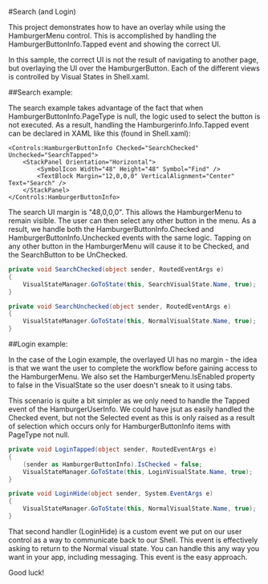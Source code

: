﻿#Search (and Login)

This project demonstrates how to have an overlay while using the HamburgerMenu control. This is accomplished by handling the HamburgerButtonInfo.Tapped event and showing the correct UI.

In this sample, the correct UI is not the result of navigating to another page, but overlaying the UI over the HamburgerButton. Each of the different views is controlled by Visual States in Shell.xaml. 

##Search example:

The search example takes advantage of the fact that when HamburgerButtonInfo.PageType is null, the logic used to select the button is not executed. As a result, handling the Hamburgerinfo.Info.Tapped event can be declared in XAML like this (found in Shell.xaml):

````XAML
<Controls:HamburgerButtonInfo Checked="SearchChecked" Unchecked="SearchTapped">
    <StackPanel Orientation="Horizontal">
        <SymbolIcon Width="48" Height="48" Symbol="Find" />
        <TextBlock Margin="12,0,0,0" VerticalAlignment="Center" Text="Search" />
    </StackPanel>
</Controls:HamburgerButtonInfo>
````

The search UI margin is "48,0,0,0". This allows the HamburgerMenu to remain visible. The user can then select any other button in the menu. As a result, we handle both the HamburgerButtonInfo.Checked and HamburgerButtonInfo.Unchecked events with the same logic. Tapping on any other button in the HamburgerMenu will cause it to be Checked, and the SearchButton to be UnChecked. 

````csharp
private void SearchChecked(object sender, RoutedEventArgs e)
{
    VisualStateManager.GoToState(this, SearchVisualState.Name, true);
}

private void SearchUnchecked(object sender, RoutedEventArgs e)
{
    VisualStateManager.GoToState(this, NormalVisualState.Name, true);
}
````

##Login example:

In the case of the Login example, the overlayed UI has no margin - the idea is that we want the user to complete the workflow before gaining access to the HamburgerMenu. We also set the HamburgerMenu.IsEnabled property to false in the VisualState so the user doesn't sneak to it using tabs.

This scenario is quite a bit simpler as we only need to handle the Tapped event of the HamburgerUserInfo. We could have jsut as easily handled the Checked event, but not the Selected event as this is only raised as a result of selection which occurs only for HamburgerButtonInfo items with PageType not null.

````csharp
private void LoginTapped(object sender, RoutedEventArgs e)
{
    (sender as HamburgerButtonInfo).IsChecked = false;
    VisualStateManager.GoToState(this, LoginVisualState.Name, true);
}

private void LoginHide(object sender, System.EventArgs e)
{
    VisualStateManager.GoToState(this, NormalVisualState.Name, true);
}
````

That second handler (LoginHide) is a custom event we put on our user control as a way to communicate back to our Shell. This event is effectively asking to return to the Normal visual state. You can handle this any way you want in your app, including messaging. This event is the easy approach.

Good luck!